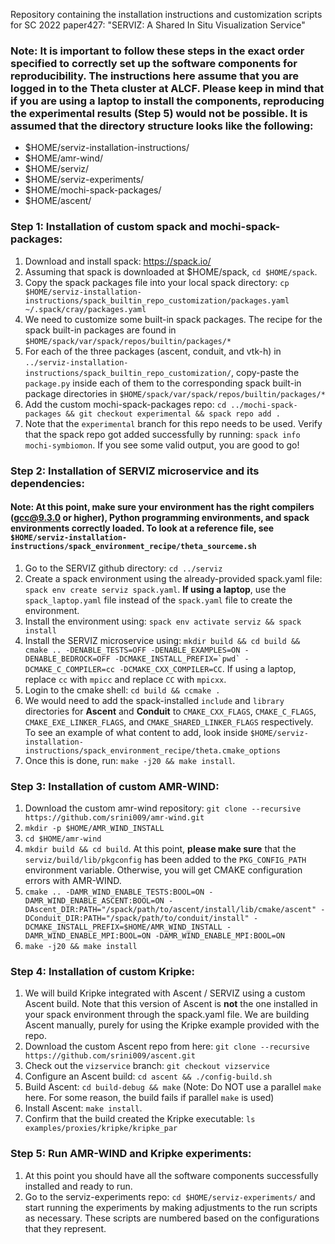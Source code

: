 Repository containing the installation instructions and customization scripts for SC 2022 paper427: "SERVIZ: A Shared In Situ Visualization Service"

### Note: It is important to follow these steps in the exact order specified to correctly set up the software components for reproducibility. The instructions here assume that you are logged in to the Theta cluster at ALCF. Please keep in mind that if you are using a laptop to install the components, reproducing the experimental results (Step 5) would not be possible. It is assumed that the directory structure looks like the following:
  * $HOME/serviz-installation-instructions/
  * $HOME/amr-wind/
  * $HOME/serviz/
  * $HOME/serviz-experiments/
  * $HOME/mochi-spack-packages/
  * $HOME/ascent/

### Step 1: Installation of custom spack and mochi-spack-packages:
1. Download and install spack: https://spack.io/ 
2. Assuming that spack is downloaded at $HOME/spack, ```cd $HOME/spack```.
3. Copy the spack packages file into your local spack directory: ```cp  $HOME/serviz-installation-instructions/spack_builtin_repo_customization/packages.yaml ~/.spack/cray/packages.yaml```
4. We need to customize some built-in spack packages. The recipe for the spack built-in packages are found in ```$HOME/spack/var/spack/repos/builtin/packages/*```
5. For each of the three packages (ascent, conduit, and vtk-h) in ```../serviz-installation-instructions/spack_builtin_repo_customization/```, copy-paste the ```package.py``` inside each of them to the corresponding spack built-in package directories in ```$HOME/spack/var/spack/repos/builtin/packages/*```
6. Add the custom mochi-spack-packages repo: ```cd ../mochi-spack-packages && git checkout experimental && spack repo add .```
7. Note that the ```experimental``` branch for this repo needs to be used. Verify that the spack repo got added successfully by running: ```spack info mochi-symbiomon```. If you see some valid output, you are good to go!

### Step 2: Installation of SERVIZ microservice and its dependencies:
#### Note: At this point, make sure your environment has the right compilers (gcc@9.3.0 or higher), Python programming environments, and spack environments correctly loaded. To look at a reference file, see ```$HOME/serviz-installation-instructions/spack_environment_recipe/theta_sourceme.sh```
1. Go to the SERVIZ github directory: ```cd ../serviz```
2. Create a spack environment using the already-provided spack.yaml file: ```spack env create serviz spack.yaml```. **If using a laptop**, use the ```spack_laptop.yaml``` file instead of the ```spack.yaml``` file to create the environment. 
3. Install the environment using: ```spack env activate serviz && spack install```
4. Install the SERVIZ microservice using: ```mkdir build && cd build && cmake .. -DENABLE_TESTS=OFF -DENABLE_EXAMPLES=ON -DENABLE_BEDROCK=OFF -DCMAKE_INSTALL_PREFIX=`pwd` -DCMAKE_C_COMPILER=cc -DCMAKE_CXX_COMPILER=CC```. If using a laptop, replace ```cc``` with ```mpicc``` and replace ```CC``` with ```mpicxx```.
5. Login to the cmake shell: ```cd build && ccmake .```
6. We would need to add the spack-installed ```include``` and ```library``` directories for **Ascent** and **Conduit** to ```CMAKE_CXX_FLAGS```, ```CMAKE_C_FLAGS```, ```CMAKE_EXE_LINKER_FLAGS```, and ```CMAKE_SHARED_LINKER_FLAGS``` respectively. To see an example of what content to add, look inside ```$HOME/serviz-installation-instructions/spack_environment_recipe/theta.cmake_options```
7. Once this is done, run: ```make -j20 && make install```. 

### Step 3: Installation of custom AMR-WIND:
1. Download the custom amr-wind repository: ```git clone --recursive https://github.com/srini009/amr-wind.git```
2. ```mkdir -p $HOME/AMR_WIND_INSTALL```
3. ```cd $HOME/amr-wind```
4. ```mkdir build && cd build```. At this point, **please make sure** that the ```serviz/build/lib/pkgconfig``` has been added to the ```PKG_CONFIG_PATH``` environment variable. Otherwise, you will get CMAKE configuration errors with AMR-WIND.
5. ```cmake .. -DAMR_WIND_ENABLE_TESTS:BOOL=ON -DAMR_WIND_ENABLE_ASCENT:BOOL=ON -DAscent_DIR:PATH="/spack/path/to/ascent/install/lib/cmake/ascent" -DConduit_DIR:PATH="/spack/path/to/conduit/install" -DCMAKE_INSTALL_PREFIX=$HOME/AMR_WIND_INSTALL -DAMR_WIND_ENABLE_MPI:BOOL=ON -DAMR_WIND_ENABLE_MPI:BOOL=ON```
6. ```make -j20 && make install```

### Step 4: Installation of custom Kripke:
1. We will build Kripke integrated with Ascent / SERVIZ using a custom Ascent build. Note that this version of Ascent is **not** the one 
installed in your spack environment through the spack.yaml file. We are building Ascent manually, purely for using the Kripke example provided with the repo.
2. Download the custom Ascent repo from here: ```git clone --recursive https://github.com/srini009/ascent.git```
3. Check out the ```vizservice``` branch: ```git checkout vizservice```
4. Configure an Ascent build: ```cd ascent && ./config-build.sh```
5. Build Ascent: ```cd build-debug && make``` (Note: Do NOT use a parallel ```make``` here. For some reason, the build fails if parallel ```make``` is used)
6. Install Ascent: ```make install```.
7. Confirm that the build created the Kripke executable: ```ls examples/proxies/kripke/kripke_par```

### Step 5: Run AMR-WIND and Kripke experiments:
1. At this point you should have all the software components successfully installed and ready to run.
2. Go to the serviz-experiments repo: ```cd $HOME/serviz-experiments/``` and start running the experiments by making adjustments to the run scripts as necessary. These scripts are numbered based on the configurations that they represent.
